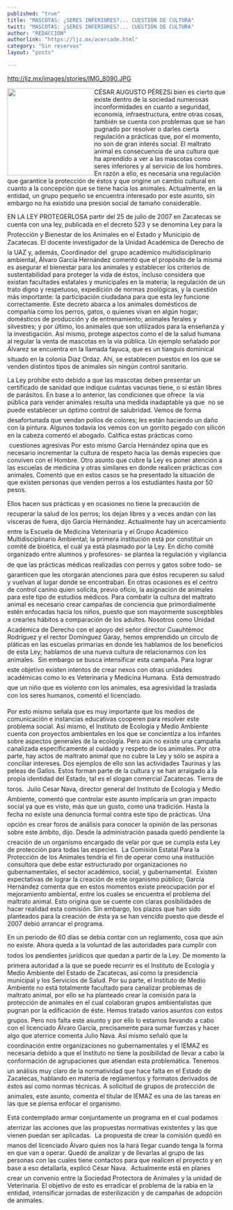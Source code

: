 ```yaml
---
published: "true"
title: "MASCOTAS: ¿SERES INFERIORES?... CUESTIÓN DE CULTURA"
twitt: "MASCOTAS: ¿SERES INFERIORES?... CUESTIÓN DE CULTURA"
author: "REDACCION"
authorlink: "https://ljz.mx/acercade.html"
category: "Sin reservas"
layout: "posts"

---
```

http://ljz.mx/images/stories/IMG_8090.JPG

  <img src="http://ljz.mx/images/stories/IMG_8090.JPG" border="0" width="200" style="float: left; border: 0px initial initial;" />CÉSAR AUGUSTO PÉREZSi bien es cierto que existe dentro de la sociedad numerosas inconformidades en cuanto a seguridad, economía, infraestructura, entre otras cosas, también se cuenta con problemas que se han pugnado por resolver o darles cierta regulación a prácticas que, por el momento, no son de gran interés social. El maltrato animal es consecuencia de una cultura que ha aprendido a ver a las mascotas como seres inferiores y al servicio de los hombres. En razón a ello, es necesaria una regulación que garantice la protección de éstos y que origine un cambio cultural en cuanto a la concepción que se tiene hacia los animales. Actualmente, en la entidad, un grupo pequeño se encuentra interesado por este asunto, sin embargo no ha existido una presión social de tamaño considerable.



  EN LA LEY PROTEGERLOSA partir del 25 de julio de 2007 en Zacatecas se cuenta con una ley, publicada en el decreto 523 y se denomina Ley para la Protección y Bienestar de los Animales en el Estado y Municipio de Zacatecas. El docente investigador de la Unidad Académica de Derecho de la UAZ y, además, Coordinador del  grupo académico multidisciplinario ambiental, Álvaro García Hernández comentó que el propósito de la misma es asegurar el bienestar para los animales y establecer los criterios de sustentabilidad para proteger la vida de éstos, incluso considera que existan facultades estatales y municipales en la materia; la regulación de un trato digno y respetuoso, expedición de normas zoológicas, y la cuestión más importante: la participación ciudadana para que esta ley funcione correctamente. Este decreto abarca a los animales domésticos de compañía como los perros, gatos, o quienes vivan en algún hogar; domésticos de producción y de entrenamiento; animales ferales y silvestres; y por último, los animales que son utilizados para la enseñanza y la investigación. Así mismo, protege aspectos como el de la salud humana al regular la venta de mascotas en la vía pública. Un ejemplo señalado por Álvarez se encuentra en la llamada fayuca, que es un tianguis dominical situado en la colonia Díaz Ordaz. Ahí, se establecen puestos en los que se venden distintos tipos de animales sin ningún control sanitario.



  La Ley prohíbe esto debido a que las mascotas deben presentar un certificado de sanidad que indique cuántas vacunas tiene, o si están libres de parásitos. En base a lo anterior, las condiciones que ofrece  la vía pública para vender animales resulta una medida inadaptable ya que  no se puede establecer un óptimo control de salubridad. Vemos de forma desafortunada que vendan pollos de colores; les están haciendo un daño con la pintura. Algunos todavía los vemos con un gorrito pegado con silicón en la cabeza comentó el abogado. Califica estas prácticas como  cuestiones agresivas Por esto mismo García Hernández opina que es necesario incrementar la cultura de respeto hacia las demás especies que conviven con el Hombre. Otro asunto que cubre la Ley es poner atención a las escuelas de medicina y otras similares en donde realicen prácticas con animales. Comentó que en estos casos se ha presentado la situación de que existen personas que venden perros a los estudiantes hasta por 50 pesos.



  Ellos hacen sus prácticas y en ocasiones no tiene la precaución de recuperar la salud de los perros; los dejan libres y a veces andan con las vísceras de fuera, dijo García Hernández. Actualmente hay un acercamiento entre la Escuela de Medicina Veterinaria y el Grupo Académico Multidisciplinario Ambiental; la primera institución está por constituir un comité de bioética, el cuál ya está plasmado por la Ley. En dicho comité organizado entre alumnos y profesores- se plantea la regulación y vigilancia de que las prácticas médicas realizadas con perros y gatos sobre todo- se garanticen que les otorgarán atenciones para que éstos recuperen su salud y vuelvan al lugar donde se encontraban. En otras ocasiones es el centro de control canino quien solicita, previo oficio, la asignación de animales para este tipo de estudios médicos. Para combatir la cultura del maltrato animal es necesario crear campañas de conciencia que primordialmente estén enfocadas hacia los niños, puesto que son mayormente susceptibles a crearles hábitos a comparación de los adultos. Nosotros como Unidad Académica de Derecho con el apoyo del señor director Cuauhtémoc Rodríguez y el rector Domínguez Garay, hemos emprendido un círculo de pláticas en las escuelas primarias en donde les hablamos de los beneficios de esta Ley; hablamos de una nueva cultura de relacionarnos con los animales.  Sin embargo se busca intensificar esta campaña. Para lograr este objetivo existen intentos de crear nexos con otras unidades académicas como lo es Veterinaria y Medicina Humana.  Está demostrado que un niño que es violento con los animales, esa agresividad la traslada con los seres humanos, comentó el licenciado.



  Por esto mismo señala que es muy importante que los medios de comunicación e instancias educativas cooperen para resolver este problema social. Así mismo, el Instituto de Ecología y Medio Ambiente cuenta con proyectos ambientales en los que se concientiza a los infantes sobre aspectos generales de la ecología. Pero aún no existe una campaña canalizada específicamente al cuidado y respeto de los animales. Por otra parte, hay actos de maltrato animal que no cubre la Ley y sólo se aspira a conciliar intereses. Dos ejemplos de ello son las actividades Taurinas y las peleas de Gallos. Estos forman parte de la cultura y se han arraigado a la propia identidad del Estado, tal es el slogan comercial Zacatecas. Tierra de toros.  Julio Cesar Nava, director general del Instituto de Ecología y Medio Ambiente, comentó que controlar este asunto implicaría un gran impacto social ya que es visto, más que un gusto, como una tradición. Hasta la fecha no existe una denuncia formal contra este tipo de prácticas. Una opción es crear foros de análisis para conocer la opinión de las personas sobre este ámbito, dijo. Desde la administración pasada quedó pendiente la creación de un organismo encargado de velar por que se cumpla esta Ley de protección para todas las especies.  La Comisión Estatal Para la Protección de los Animales tendría el fin de operar como una institución consultora que debe estar estructurado por organizaciones no gubernamentales, el sector académico, social, y gubernamental.  Existen expectativas de lograr la creación de este organismo público; García Hernández comenta que en estos momentos existe preocupación por el mejoramiento ambiental, entre los cuales se encuentra el problema del maltrato animal. Esto origina que se cuente con claras posibilidades de hacer realidad esta comisión. Sin embargo, los plazos que han sido planteados para la creación de ésta ya se han vencido puesto que desde el 2007 debió arrancar el programa.



  En un periodo de 60 días se debía contar con un reglamento, cosa que aún no existe. Ahora queda a la voluntad de las autoridades para cumplir con todos los pendientes jurídicos que quedan a partir de la Ley. De momento la primera autoridad a la que se puede recurrir es el Instituto de Ecología y Medio Ambiente del Estado de Zacatecas, así como la presidencia municipal y los Servicios de Salud. Por su parte, el Instituto de Medio Ambiente no está totalmente facultado para canalizar problemas de maltrato animal, por ello se ha planteado crear la comisión para la protección de animales en el cual colaboran grupos ambientalistas que pugnan por la edificación de éste. Hemos tratado varios asuntos con estos grupos. Pero nos falta este asunto y por ello lo estamos llevando a cabo con el licenciado Álvaro García, precisamente para sumar fuerzas y hacer algo que aterrice comenta Julio Nava. Así mismo señaló que la coordinación entre organizaciones no gubernamentales y el IEMAZ es necesaria debido a que el Instituto no tiene la posibilidad de llevar a cabo la conformación de agrupaciones que atiendan esta problemática. Tenemos un análisis muy claro de la normatividad que hace falta en el Estado de Zacatecas, hablando en materia de reglamentos y formatos derivados de éstos así como normas técnicas. A solicitud de grupos de protección de animales, este asunto, comenta el titular de IEMAZ es una de las tareas en las que se piensa enfocar el organismo.



  Está contemplado armar conjuntamente un programa en el cual podamos aterrizar las acciones que las propuestas normativas existentes y las que vienen puedan ser aplicadas.  La propuesta de crear la comisión quedó en manos del licenciado Álvaro quien nos la hará llegar cuando tenga la forma en que van a operar. Quedó de analizar y de llevarlas al grupo de las personas con las cuales tiene contactos para que realicen el proyecto y en base a eso detallarla, explicó César Nava.  Actualmente está en planes crear un convenio entre la Sociedad Protectora de Animales y la unidad de Veterinaria. El objetivo de esto es erradicar el problema de la rabia en la entidad, intensificar jornadas de esterilización y de campañas de adopción de animales.

